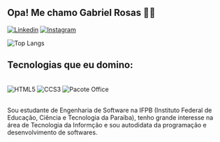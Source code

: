 
## Opa! Me chamo Gabriel Rosas 🤙🏽

[![Linkedin](https://img.shields.io/badge/LinkedIn-0077B5?style=for-the-badge&logo=linkedin&logoColor=white)](https://www.linkedin.com/in/gabriel-rosas-de-oliveira-1b945430b/)
[![Instagram](https://img.shields.io/badge/Instagram-E4405F?style=for-the-badge&logo=instagram&logoColor=white)](https://www.instagram.com/_rosasgabriel/) 

![Top Langs](https://github-readme-stats.vercel.app/api/top-langs/?username=devgabrielrosas&hide_progress=true)

## Tecnologias que eu domino:

<div style="display inline-block"><br/>
    <img alt="HTML5" src="https://img.shields.io/badge/HTML5-E34F26?style=for-the-badge&logo=html5&logoColor=white">
    <img alt="CCS3" src="https://img.shields.io/badge/CSS3-1572B6?style=for-the-badge&logo=css3&logoColor=white">
    <img alt="Pacote Office" src="https://img.shields.io/badge/Microsoft_Office-D83B01?style=for-the-badge&logo=microsoft-office&logoColor=white">
</div> <br/>

 Sou estudante de Engenharia de Software na IFPB (Instituto Federal de Educação, Ciência e Tecnologia da Paraíba), tenho grande interesse na área de Tecnologia da Informção e sou autodidata da programação e desenvolvimento de softwares.
